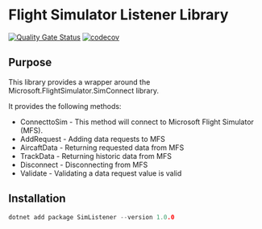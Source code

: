 # Flight Simulator Listener Library

[![Quality Gate Status](https://sonarcloud.io/api/project_badges/measure?project=sfawcett123_SimListener&metric=alert_status)](https://sonarcloud.io/summary/new_code?id=sfawcett123_SimListener)
[![codecov](https://codecov.io/gh/sfawcett123/SimListener/branch/main/graph/badge.svg?token=DJHHC5C60X)](https://codecov.io/gh/sfawcett123/SimListener)

## Purpose
This library provides a wrapper around the Microsoft.FlightSimulator.SimConnect library.

It provides the following methods:

- ConnecttoSim - This method will connect to Microsoft Flight Simulator (MFS).
- AddRequest - Adding data requests to MFS
- AircaftData - Returning requested data from MFS
- TrackData - Returning historic data from MFS
- Disconnect - Disconnecting from MFS
- Validate - Validating a data request value is valid

## Installation 

```C
dotnet add package SimListener --version 1.0.0
```
